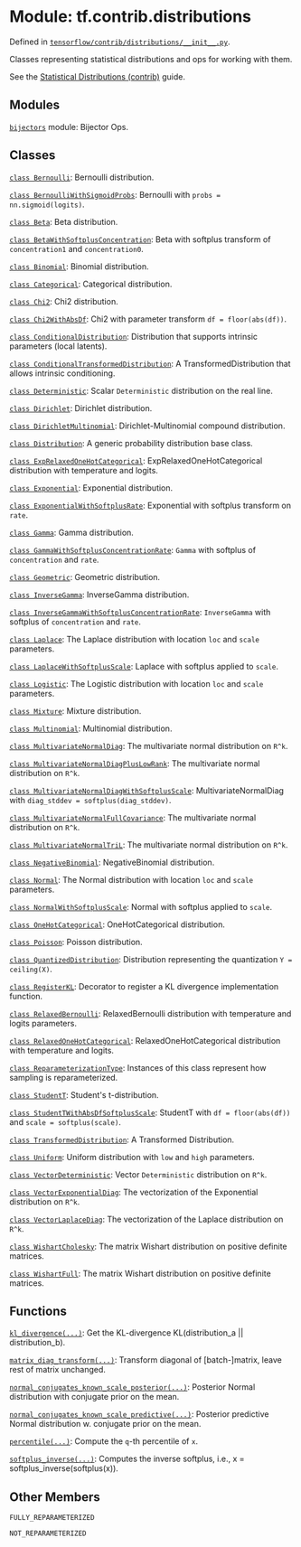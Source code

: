 <div itemscope itemtype="http://developers.google.com/ReferenceObject">
<meta itemprop="name" content="tf.contrib.distributions" />
<meta itemprop="property" content="FULLY_REPARAMETERIZED"/>
<meta itemprop="property" content="NOT_REPARAMETERIZED"/>
</div>

# Module: tf.contrib.distributions



Defined in [`tensorflow/contrib/distributions/__init__.py`](https://www.tensorflow.org/code/tensorflow/contrib/distributions/__init__.py).

Classes representing statistical distributions and ops for working with them.

See the [Statistical Distributions (contrib)](../../../../api_guides/python/contrib.distributions.md) guide.

## Modules

[`bijectors`](../../tf/contrib/distributions/bijectors.md) module: Bijector Ops.

## Classes

[`class Bernoulli`](../../tf/distributions/Bernoulli.md): Bernoulli distribution.

[`class BernoulliWithSigmoidProbs`](../../tf/contrib/distributions/BernoulliWithSigmoidProbs.md): Bernoulli with `probs = nn.sigmoid(logits)`.

[`class Beta`](../../tf/distributions/Beta.md): Beta distribution.

[`class BetaWithSoftplusConcentration`](../../tf/contrib/distributions/BetaWithSoftplusConcentration.md): Beta with softplus transform of `concentration1` and `concentration0`.

[`class Binomial`](../../tf/contrib/distributions/Binomial.md): Binomial distribution.

[`class Categorical`](../../tf/distributions/Categorical.md): Categorical distribution.

[`class Chi2`](../../tf/contrib/distributions/Chi2.md): Chi2 distribution.

[`class Chi2WithAbsDf`](../../tf/contrib/distributions/Chi2WithAbsDf.md): Chi2 with parameter transform `df = floor(abs(df))`.

[`class ConditionalDistribution`](../../tf/contrib/distributions/ConditionalDistribution.md): Distribution that supports intrinsic parameters (local latents).

[`class ConditionalTransformedDistribution`](../../tf/contrib/distributions/ConditionalTransformedDistribution.md): A TransformedDistribution that allows intrinsic conditioning.

[`class Deterministic`](../../tf/contrib/distributions/Deterministic.md): Scalar `Deterministic` distribution on the real line.

[`class Dirichlet`](../../tf/distributions/Dirichlet.md): Dirichlet distribution.

[`class DirichletMultinomial`](../../tf/distributions/DirichletMultinomial.md): Dirichlet-Multinomial compound distribution.

[`class Distribution`](../../tf/distributions/Distribution.md): A generic probability distribution base class.

[`class ExpRelaxedOneHotCategorical`](../../tf/contrib/distributions/ExpRelaxedOneHotCategorical.md): ExpRelaxedOneHotCategorical distribution with temperature and logits.

[`class Exponential`](../../tf/distributions/Exponential.md): Exponential distribution.

[`class ExponentialWithSoftplusRate`](../../tf/contrib/distributions/ExponentialWithSoftplusRate.md): Exponential with softplus transform on `rate`.

[`class Gamma`](../../tf/distributions/Gamma.md): Gamma distribution.

[`class GammaWithSoftplusConcentrationRate`](../../tf/contrib/distributions/GammaWithSoftplusConcentrationRate.md): `Gamma` with softplus of `concentration` and `rate`.

[`class Geometric`](../../tf/contrib/distributions/Geometric.md): Geometric distribution.

[`class InverseGamma`](../../tf/contrib/distributions/InverseGamma.md): InverseGamma distribution.

[`class InverseGammaWithSoftplusConcentrationRate`](../../tf/contrib/distributions/InverseGammaWithSoftplusConcentrationRate.md): `InverseGamma` with softplus of `concentration` and `rate`.

[`class Laplace`](../../tf/distributions/Laplace.md): The Laplace distribution with location `loc` and `scale` parameters.

[`class LaplaceWithSoftplusScale`](../../tf/contrib/distributions/LaplaceWithSoftplusScale.md): Laplace with softplus applied to `scale`.

[`class Logistic`](../../tf/contrib/distributions/Logistic.md): The Logistic distribution with location `loc` and `scale` parameters.

[`class Mixture`](../../tf/contrib/distributions/Mixture.md): Mixture distribution.

[`class Multinomial`](../../tf/distributions/Multinomial.md): Multinomial distribution.

[`class MultivariateNormalDiag`](../../tf/contrib/distributions/MultivariateNormalDiag.md): The multivariate normal distribution on `R^k`.

[`class MultivariateNormalDiagPlusLowRank`](../../tf/contrib/distributions/MultivariateNormalDiagPlusLowRank.md): The multivariate normal distribution on `R^k`.

[`class MultivariateNormalDiagWithSoftplusScale`](../../tf/contrib/distributions/MultivariateNormalDiagWithSoftplusScale.md): MultivariateNormalDiag with `diag_stddev = softplus(diag_stddev)`.

[`class MultivariateNormalFullCovariance`](../../tf/contrib/distributions/MultivariateNormalFullCovariance.md): The multivariate normal distribution on `R^k`.

[`class MultivariateNormalTriL`](../../tf/contrib/distributions/MultivariateNormalTriL.md): The multivariate normal distribution on `R^k`.

[`class NegativeBinomial`](../../tf/contrib/distributions/NegativeBinomial.md): NegativeBinomial distribution.

[`class Normal`](../../tf/distributions/Normal.md): The Normal distribution with location `loc` and `scale` parameters.

[`class NormalWithSoftplusScale`](../../tf/contrib/distributions/NormalWithSoftplusScale.md): Normal with softplus applied to `scale`.

[`class OneHotCategorical`](../../tf/contrib/distributions/OneHotCategorical.md): OneHotCategorical distribution.

[`class Poisson`](../../tf/contrib/distributions/Poisson.md): Poisson distribution.

[`class QuantizedDistribution`](../../tf/contrib/distributions/QuantizedDistribution.md): Distribution representing the quantization `Y = ceiling(X)`.

[`class RegisterKL`](../../tf/distributions/RegisterKL.md): Decorator to register a KL divergence implementation function.

[`class RelaxedBernoulli`](../../tf/contrib/distributions/RelaxedBernoulli.md): RelaxedBernoulli distribution with temperature and logits parameters.

[`class RelaxedOneHotCategorical`](../../tf/contrib/distributions/RelaxedOneHotCategorical.md): RelaxedOneHotCategorical distribution with temperature and logits.

[`class ReparameterizationType`](../../tf/distributions/ReparameterizationType.md): Instances of this class represent how sampling is reparameterized.

[`class StudentT`](../../tf/distributions/StudentT.md): Student's t-distribution.

[`class StudentTWithAbsDfSoftplusScale`](../../tf/contrib/distributions/StudentTWithAbsDfSoftplusScale.md): StudentT with `df = floor(abs(df))` and `scale = softplus(scale)`.

[`class TransformedDistribution`](../../tf/contrib/distributions/TransformedDistribution.md): A Transformed Distribution.

[`class Uniform`](../../tf/distributions/Uniform.md): Uniform distribution with `low` and `high` parameters.

[`class VectorDeterministic`](../../tf/contrib/distributions/VectorDeterministic.md): Vector `Deterministic` distribution on `R^k`.

[`class VectorExponentialDiag`](../../tf/contrib/distributions/VectorExponentialDiag.md): The vectorization of the Exponential distribution on `R^k`.

[`class VectorLaplaceDiag`](../../tf/contrib/distributions/VectorLaplaceDiag.md): The vectorization of the Laplace distribution on `R^k`.

[`class WishartCholesky`](../../tf/contrib/distributions/WishartCholesky.md): The matrix Wishart distribution on positive definite matrices.

[`class WishartFull`](../../tf/contrib/distributions/WishartFull.md): The matrix Wishart distribution on positive definite matrices.

## Functions

[`kl_divergence(...)`](../../tf/distributions/kl_divergence.md): Get the KL-divergence KL(distribution_a || distribution_b).

[`matrix_diag_transform(...)`](../../tf/contrib/distributions/matrix_diag_transform.md): Transform diagonal of [batch-]matrix, leave rest of matrix unchanged.

[`normal_conjugates_known_scale_posterior(...)`](../../tf/contrib/distributions/normal_conjugates_known_scale_posterior.md): Posterior Normal distribution with conjugate prior on the mean.

[`normal_conjugates_known_scale_predictive(...)`](../../tf/contrib/distributions/normal_conjugates_known_scale_predictive.md): Posterior predictive Normal distribution w. conjugate prior on the mean.

[`percentile(...)`](../../tf/contrib/distributions/percentile.md): Compute the `q`-th percentile of `x`.

[`softplus_inverse(...)`](../../tf/contrib/distributions/softplus_inverse.md): Computes the inverse softplus, i.e., x = softplus_inverse(softplus(x)).

## Other Members

`FULLY_REPARAMETERIZED`

`NOT_REPARAMETERIZED`

